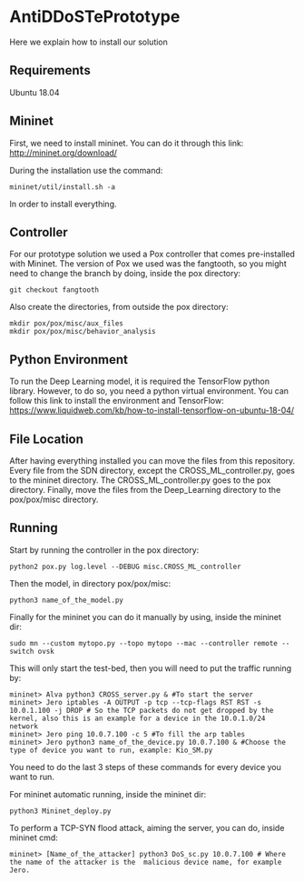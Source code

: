 # AntiDDoSTePrototype

Here we explain how to install our solution

## Requirements

Ubuntu 18.04

## Mininet

First, we need to install mininet.
You can do it through this link:
http://mininet.org/download/

During the installation use the command:

```
mininet/util/install.sh -a
```

In order to install everything.

## Controller

For our prototype solution we used a Pox controller that comes pre-installed with Mininet.
The version of Pox we used was the fangtooth, so you might need to change the branch by doing, inside the pox directory:
```
git checkout fangtooth
```

Also create the directories, from outside the pox directory:
```
mkdir pox/pox/misc/aux_files
mkdir pox/pox/misc/behavior_analysis
```

## Python Environment
To run the Deep Learning model, it is required the TensorFlow python library.
However, to do so, you need a python virtual environment.
You can follow this link to install the environment and TensorFlow:
https://www.liquidweb.com/kb/how-to-install-tensorflow-on-ubuntu-18-04/


## File Location
After having everything installed you can move the files from this repository.
Every file from the SDN directory, except the CROSS_ML_controller.py, goes to the mininet directory.
The CROSS_ML_controller.py goes to the pox directory.
Finally, move the files from the Deep_Learning directory to the pox/pox/misc directory.

## Running

Start by running the controller in the pox directory:
```
python2 pox.py log.level --DEBUG misc.CROSS_ML_controller
```
Then the model, in directory pox/pox/misc:
```
python3 name_of_the_model.py
```
Finally for the mininet you can do it manually by using, inside the mininet dir:
```
sudo mn --custom mytopo.py --topo mytopo --mac --controller remote --switch ovsk
```
This will only start the test-bed, then you will need to put the traffic running by:
```
mininet> Alva python3 CROSS_server.py & #To start the server 
mininet> Jero iptables -A OUTPUT -p tcp --tcp-flags RST RST -s 10.0.1.100 -j DROP # So the TCP packets do not get dropped by the kernel, also this is an example for a device in the 10.0.1.0/24 network
mininet> Jero ping 10.0.7.100 -c 5 #To fill the arp tables
mininet> Jero python3 name_of_the_device.py 10.0.7.100 & #Choose the type of device you want to run, example: Kio_SM.py
```
You need to do the last 3 steps of these commands for every device you want to run.

For mininet automatic running, inside the mininet dir:
```
python3 Mininet_deploy.py
```

To perform a TCP-SYN flood attack, aiming the server, you can do, inside mininet cmd:
```
mininet> [Name_of_the_attacker] python3 DoS_sc.py 10.0.7.100 # Where the name of the attacker is the  malicious device name, for example Jero.
```






